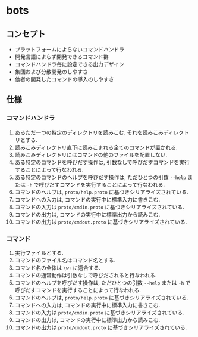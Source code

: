 # bots
## コンセプト
* プラットフォームによらないコマンドハンドラ
* 開発言語によらず開発できるコマンド群
* コマンドハンドラ毎に設定できる出力デザイン
* 集団および分散開発のしやすさ
* 他者の開発したコマンドの導入のしやすさ

## 仕様
### コマンドハンドラ
1. あるただ一つの特定のディレクトリを読みこむ. それを読みこみディレクトリとする.
2. 読みこみディレクトリ直下に読みこまれる全てのコマンドが置かれる.
3. 読みこみディレクトリにはコマンドの他のファイルを配置しない.
4. ある特定のコマンドを呼びだす操作は, 引数なしで呼びだすコマンドを実行することによって行なわれる.
5. ある特定のコマンドのヘルプを呼びだす操作は, ただひとつの引数 `--help` または `-h` で呼びだすコマンドを実行することによって行なわれる.
6. コマンドのヘルプは, `proto/help.proto` に基づきシリアライズされている.
7. コマンドへの入力は, コマンドの実行中に標準入力に書きこむ.
8. コマンドの入力は `proto/cmdin.proto` に基づきシリアライズされている.
9. コマンドの出力は, コマンドの実行中に標準出力から読みこむ.
10. コマンドの出力は `proto/cmdout.proto` に基づきシリアライズされている.

### コマンド
1. 実行ファイルとする.
2. コマンドのファイル名はコマンド名とする.
3. コマンド名の全体は `\w+` に適合する.
4. コマンドの通常動作は引数なしで呼びだされると行なわれる.
5. コマンドのヘルプを呼びだす操作は, ただひとつの引数 `--help` または `-h` で呼びだすコマンドを実行することによって行なわれる.
6. コマンドのヘルプは, `proto/help.proto` に基づきシリアライズされている.
7. コマンドへの入力は, コマンドの実行中に標準入力に書きこむ.
8. コマンドの入力は `proto/cmdin.proto` に基づきシリアライズされている.
9. コマンドの出力は, コマンドの実行中に標準出力から読みこむ.
10. コマンドの出力は `proto/cmdout.proto` に基づきシリアライズされている.
